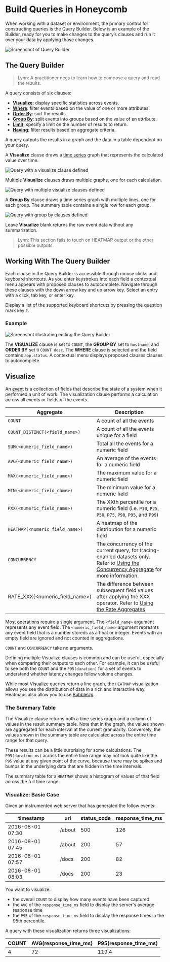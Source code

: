# Build Queries in Honeycomb

When working with a dataset or environment, the primary control for constructing queries is the Query Builder. Below is an example of the Builder, ready for you to make changes to the query’s clauses and run it over your data by applying those changes.

![Screenshot of Query Builder]()

## The Query Builder

> Lynn: A practitioner nees to learn how to compose a query and read the results.

A query consists of six clauses:

- [**Visualize**](#visualize): display specific statistics across events.
- [**Where**](#where): filter events based on the value of one or more attributes.
- [**Order By**](#order-by): sort the results.
- [**Group By**](#group-by): split events into groups based on the value of an attribute.
- [**Limit**](#limit): specify a limit on the number of results to return.
- [**Having**](#having): filter results based on aggregate criteria.

A query outputs the results in a graph and the data in a table dependent on your query.

A **Visualize** clause draws a [time series](https://en.wikipedia.org/wiki/Time_series) graph that represents the calculated value over time.

![Query with a visualize clause defined]()

Multiple **Visualize** clauses draws multiple graphs, one for each calculation.

![Query with multiple visualize clauses defined]()

A **Group By** clause draws a time series graph with multiple lines, one for each group. The summary table contains a single row for each group.

![Query with group by clauses defined]()

Leave **Visualize** blank returns the raw event data without any summarization.

> Lynn: This section fails to touch on HEATMAP output or the other possible outputs.

## Working With The Query Builder

Each clause in the Query Builder is accessible through mouse clicks and keyboard shortcuts. As you enter keystrokes into each field a contextual menu appears with proposed clauses to autocomplete. Navigate through these clauses with the down arrow key and up arrow key. Select an entry with a click, tab key, or enter key.

Display a list of the supported keyboard shortcuts by pressing the question mark key `?`.

### Example

![Screenshot illustrating editing the Query Builder]()

The **VISUALIZE** clause is set to `COUNT`, the **GROUP BY** set to `hostname`, and **ORDER BY** set ti `COUNT desc`. The **WHERE** clause is selected and the field contains `app.status`. A contextual menu displays proposed clauses clauses to autocomplete.

## Visualize

An [event](getting-started/events-metrics-logs/#structured-events) is a collection of fields that describe the state of a system when it performed a unit of work. The visualization clause performs a calculation across all events or fields of the events.

| Aggregate                        | Description                                 |
| -------------------------------- | ------------------------------------------- |
| `COUNT`                          | A count of all the events                   |
| `COUNT_DISTINCT(<field_name>)`   | A count of all the events unique for a field |
| `SUM(<numeric_field_name>)`	     | Total all the events for a numeric field    |
| `AVG(<numeric_field_name>)`	     | An average of the events for a numeric field |
| `MAX(<numeric_field_name>)`	     | The maximum value for a numeric field              |
| `MIN(<numeric_field_name>)`	     | The minimum value for a numeric field              |
| `PXX(<numeric_field_name>)`	     | The XXth percentile for a numeric field (i.e. `P10`, `P25`, `P50`, `P75`, `P90`, `P95`, and `P99`) |
| `HEATMAP(<numeric_field_name>)`	 | A heatmap of the distribution for a numeric field |
| `CONCURRENCY`	                   | The concurrency of the current query, for tracing-enabled datasets only. Refer to [Using the Concurrency Aggregate](/working-with-your-data/use-advanced-operators/concurrency/) for more information. |
| RATE_XXX(<numeric_field_name>)	 | The difference between subsequent field values after applying the XXX operator. Refer to [Using the Rate Aggregates](//working-with-your-data/use-advanced-operators/rate/) |

Most operations require a single argument. The `<field_name>` argument represents any event field. The `<numeric_field_name>` argument represnts any event field that is a number storeds as a float or integer. Events with an empty field are ignored and not counted in aggregations.

`COUNT` and `CONCURRENCY` take no arguments.

Defining multiple Visualize clauses is common and can be useful, especially when comparing their outputs to each other. For example, it can be useful to see both the `COUNT` and the `P95(duration)` for a set of events to understand whether latency changes follow volume changes.

While most Visualize queries return a line graph, the `HEATMAP` visualization allows you see the distribution of data in a rich and interactive way. Heatmaps also allow you to use [BubbleUp](/working-with-your-data/bubbleup).

### The Summary Table

The Visualize clause returns both a time series graph and a column of values in the result summary table. Note that in the graph, the values shown are aggregated for each interval at the current granularity. Conversely, the values shown in the summary table are calculated across the entire time range for that query.

These results can be a little surprising for some calculations. The `P95(duration_ms)` across the entire time range may not look quite like the `P95` value at any given point of the curve, because there may be spikes and bumps in the underlying data that are hidden in the time intervals.

The summary table for a `HEATMAP` shows a histogram of values of that field across the full time range.

### Visualize: Basic Case

Given an instrumented web server that has generated the follow events:

| timestamp	       | uri     |	status_code	| response_time_ms |
| ---------------- | ------- | ------------	| ---------------- |
| 2016-08-01 07:30 |  /about |  500         |	126              |
| 2016-08-01 07:45 |	/about |	200	        | 57               |
| 2016-08-01 07:57 |	/docs  |	200	        | 82               |
| 2016-08-01 08:03 |	/docs  |	200         |	23               |

You want to visualize:

- the overall `COUNT` to display how many events have been captured
- the `AVG` of the `response_time_ms` field to display the server's average response time
- the `P95` of the `response_time_ms` field to display the response times in the 95th percentile.

A query with these visualization returns three visualizations:

| COUNT  | 	AVG(response_time_ms) | P95(response_time_ms) |
| ------ | ---------------------- | --------------------- |
| 4	     | 72	                    | 119.4                 |

